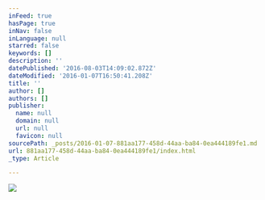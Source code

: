 ```yaml
---
inFeed: true
hasPage: true
inNav: false
inLanguage: null
starred: false
keywords: []
description: ''
datePublished: '2016-08-03T14:09:02.872Z'
dateModified: '2016-01-07T16:50:41.208Z'
title: ''
author: []
authors: []
publisher:
  name: null
  domain: null
  url: null
  favicon: null
sourcePath: _posts/2016-01-07-881aa177-458d-44aa-ba84-0ea444189fe1.md
url: 881aa177-458d-44aa-ba84-0ea444189fe1/index.html
_type: Article

---
```

![](https://the-grid-user-content.s3-us-west-2.amazonaws.com/ef61345b-5218-4bb5-9f09-1985f215605b.jpg)